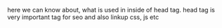 here we can know about, what is used in inside of head tag. head tag is very important tag for seo and also linkup css, js etc
